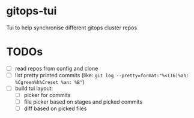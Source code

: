 # gitops-tui
Tui to help synchronise different gitops cluster repos

# TODOs
- [ ] read repos from config and clone
- [ ] list pretty printed commits (like: `git log --pretty=format:"%<(16)%ah: %Cgreen%h%Creset %an: %B"`)
- [ ] build tui layout:
    - [ ] picker for commits
    - [ ] file picker based on stages and picked commits
    - [ ] diff based on picked files
